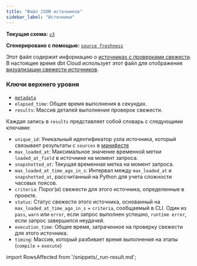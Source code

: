 ```yaml
---
title: "Файл JSON источников"
sidebar_label: "Источники"
---
```


**Текущая схема:** [`v3`](https://schemas.getdbt.com/dbt/sources/v3/index.html)

**Сгенерировано с помощью:** [`source freshness`](/reference/commands/source)

Этот файл содержит информацию о [источниках с проверками свежести](/docs/build/sources#checking-source-freshness). В настоящее время dbt Cloud использует этот файл для отображения [визуализации свежести источников](/docs/build/sources#source-data-freshness).

### Ключи верхнего уровня

- [`metadata`](/reference/artifacts/dbt-artifacts#common-metadata)
- `elapsed_time`: Общее время выполнения в секундах.
- `results`: Массив деталей выполнения проверок свежести.

Каждая запись в `results` представляет собой словарь с следующими ключами:

- `unique_id`: Уникальный идентификатор узла источника, который связывает результаты с `sources` в [манифесте](/reference/artifacts/manifest-json)
- `max_loaded_at`: Максимальное значение временной метки `loaded_at_field` в источнике <Term id="table" /> на момент запроса.
- `snapshotted_at`: Текущая временная метка на момент запроса.
- `max_loaded_at_time_ago_in_s`: Интервал между `max_loaded_at` и `snapshotted_at`, рассчитанный на Python для учета сложности часовых поясов.
- `criteria`: Порог(и) свежести для этого источника, определенные в проекте.
- `status`: Статус свежести этого источника, основанный на `max_loaded_at_time_ago_in_s` + `criteria`, сообщаемый в CLI. Один из `pass`, `warn` или `error`, если запрос выполнен успешно, `runtime error`, если запрос завершился неудачей.
- `execution_time`: Общее время, затраченное на проверку свежести для этого источника.
- `timing`: Массив, который разбивает время выполнения на этапы (`compile` + `execute`)

import RowsAffected from '/snippets/_run-result.md'; 

<RowsAffected/>